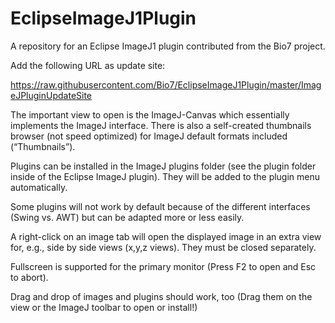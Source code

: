 # EclipseImageJ1Plugin
A repository for an Eclipse ImageJ1 plugin contributed from the Bio7 project.

Add the following URL as update site: 

https://raw.githubusercontent.com/Bio7/EclipseImageJ1Plugin/master/ImageJPluginUpdateSite

The important view to open is the ImageJ-Canvas which essentially implements the ImageJ interface. There is also a self-created thumbnails browser (not speed optimized) for ImageJ default formats included (“Thumbnails”).

Plugins can be installed in the ImageJ plugins folder (see the plugin folder inside of the Eclipse ImageJ plugin). They will be added to the plugin menu automatically.

Some plugins will not work by default because of the different interfaces (Swing vs. AWT) but can be adapted more or less easily.

A right-click on an image tab will open the displayed image in an extra view for, e.g., side by side views (x,y,z views). They must be closed separately. 

Fullscreen is supported for the primary monitor (Press F2 to open and Esc to abort).

Drag and drop of images and plugins should work, too (Drag them on the view or the ImageJ toolbar to open or install!)

